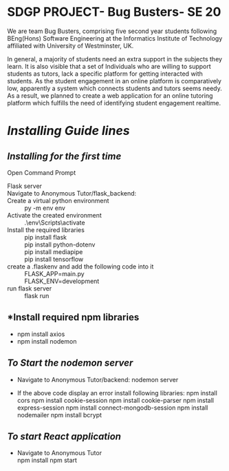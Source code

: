 # SDGP PROJECT- Bug Busters- SE 20

We are team Bug Busters, comprising five second year students following BEng(Hons) Software Engineering at the Informatics Institute of Technology affiliated with University of Westminster, UK. 

In general, a majority of students need an extra support in the subjects they learn. It is also visible that a set of Individuals who are willing to support students as tutors, lack a specific platform for getting interacted with students. As the student engagement in an online platform is comparatively low, apparently a system which connects students and tutors seems needy. As a result, we planned to create a web application for an online tutoring platform which fulfills the need of identifying student engagement realtime.



*Installing Guide lines*
=====================================

*Installing for the first time*
------------------------------------
Open Command Prompt

<dl>Flask server
  <dt>Navigate to Anonymous Tutor/flask_backend:</dt>

  <dt>Create a virtual python environment</dt>
  <dd>py -m env env</dd>

  <dt>Activate the created environment</dt>
   <dd>.\env\Scripts\activate</dd>

  <dt>Install the required libraries</dt>
   <dd>pip install flask</dd>
   <dd>pip install python-dotenv</dd>
   <dd>pip install mediapipe</dd>
   <dd>pip install tensorflow</dd>

  <dt>create a .flaskenv and add the following code into it</dt>
   <dd>FLASK_APP=main.py</dd>
   <dd>FLASK_ENV=development</dd>

  <dt>run flask server</dt>
   <dd>flask run</dd>

*Install required npm libraries
------------------------------------
  * npm install axios
  * npm install nodemon
 
*To Start the nodemon server*
------------------------------------

  * Navigate to Anonymous Tutor/backend:
  nodemon server
  
  * If the above code display an error install following libraries:
  npm install cors
  npm install cookie-session
  npm install cookie-parser
  npm install express-session
  npm install connect-mongodb-session
  npm install nodemailer
  npm install bcrypt
  
*To start React application*  
------------------------------------
  * Navigate to Anonymous Tutor  
  npm install
  npm start




